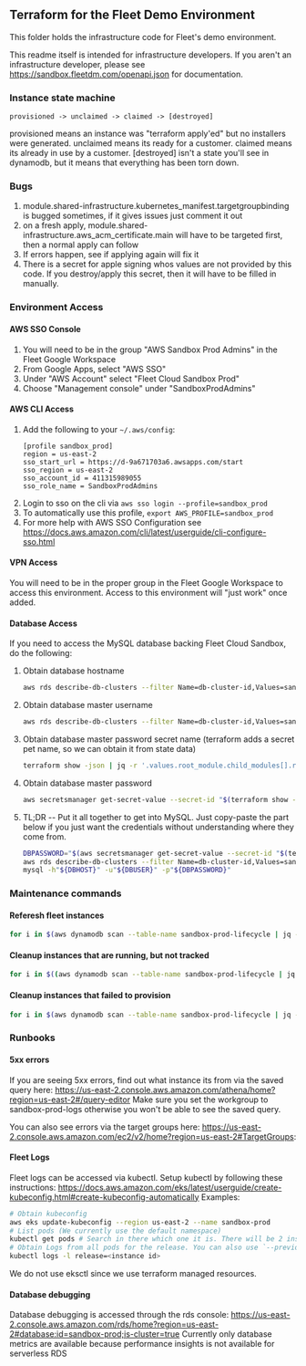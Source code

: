 ## Terraform for the Fleet Demo Environment
This folder holds the infrastructure code for Fleet's demo environment.

This readme itself is intended for infrastructure developers. If you aren't an infrastructure developer, please see https://sandbox.fleetdm.com/openapi.json for documentation.

### Instance state machine
```
provisioned -> unclaimed -> claimed -> [destroyed]
```
provisioned means an instance was "terraform apply'ed" but no installers were generated.
unclaimed means its ready for a customer. claimed means its already in use by a customer. [destroyed] isn't a state you'll see in dynamodb, but it means that everything has been torn down.

### Bugs
1. module.shared-infrastructure.kubernetes_manifest.targetgroupbinding is bugged sometimes, if it gives issues just comment it out
1. on a fresh apply, module.shared-infrastructure.aws_acm_certificate.main will have to be targeted first, then a normal apply can follow
1. If errors happen, see if applying again will fix it
1. There is a secret for apple signing whos values are not provided by this code. If you destroy/apply this secret, then it will have to be filled in manually.

### Environment Access
#### AWS SSO Console
1. You will need to be in the group "AWS Sandbox Prod Admins" in the Fleet Google Workspace
1. From Google Apps, select "AWS SSO"
1. Under "AWS Account" select "Fleet Cloud Sandbox Prod"
1. Choose "Management console" under "SandboxProdAdmins"

#### AWS CLI Access
1. Add the following to your `~/.aws/config`:
    ```
    [profile sandbox_prod]
    region = us-east-2
    sso_start_url = https://d-9a671703a6.awsapps.com/start
    sso_region = us-east-2
    sso_account_id = 411315989055
    sso_role_name = SandboxProdAdmins
    ```
1. Login to sso on the cli via `aws sso login --profile=sandbox_prod`
1. To automatically use this profile, `export AWS_PROFILE=sandbox_prod`
1. For more help with AWS SSO Configuration see https://docs.aws.amazon.com/cli/latest/userguide/cli-configure-sso.html 

#### VPN Access
You will need to be in the proper group in the Fleet Google Workspace to access this environment.  Access to this environment will "just work" once added.

#### Database Access
If you need to access the MySQL database backing Fleet Cloud Sandbox, do the following:

1. Obtain database hostname
    ```bash
    aws rds describe-db-clusters --filter Name=db-cluster-id,Values=sandbox-prod --query "DBClusters[0].Endpoint" --output=text
    ```
1. Obtain database master username
    ```bash
    aws rds describe-db-clusters --filter Name=db-cluster-id,Values=sandbox-prod --query "DBClusters[0].MasterUsername" --output=text
    ```
1. Obtain database master password secret name (terraform adds a secret pet name, so we can obtain it from state data)
    ```bash
    terraform show -json | jq -r '.values.root_module.child_modules[].resources | flatten | .[] | select(.address == "module.shared-infrastructure.aws_secretsmanager_secret.database_password_secret").values.name'
    ```
1. Obtain database master password
    ```bash
    aws secretsmanager get-secret-value --secret-id "$(terraform show -json | jq -r '.values.root_module.child_modules[].resources | flatten | .[] | select(.address == "module.shared-infrastructure.aws_secretsmanager_secret.database_password_secret").values.name')" --query "SecretString" --output text
    ```
1. TL;DR -- Put it all together to get into MySQL.  Just copy-paste the part below if you just want the credentials without understanding where they come from.
    ```bash
    DBPASSWORD="$(aws secretsmanager get-secret-value --secret-id "$(terraform show -json | jq -r '.values.root_module.child_modules[].resources | flatten | .[] | select(.address == "module.shared-infrastructure.aws_secretsmanager_secret.database_password_secret").values.name')" --query "SecretString" --output text)"
    aws rds describe-db-clusters --filter Name=db-cluster-id,Values=sandbox-prod --query "DBClusters[0].[Endpoint,MasterUsername]" --output=text | read DBHOST DBUSER
    mysql -h"${DBHOST}" -u"${DBUSER}" -p"${DBPASSWORD}"
    ```

### Maintenance commands
#### Referesh fleet instances
```bash
for i in $(aws dynamodb scan --table-name sandbox-prod-lifecycle | jq -r '.Items[] | select(.State.S == "unclaimed") | .ID.S'); do helm uninstall $i; aws dynamodb delete-item --table-name sandbox-prod-lifecycle --key "{\"ID\": {\"S\": \"${i}\"}}"; done
```

#### Cleanup instances that are running, but not tracked
```bash
for i in $((aws dynamodb scan --table-name sandbox-prod-lifecycle | jq -r '.Items[] | .ID.S'; aws dynamodb scan --table-name sandbox-prod-lifecycle | jq -r '.Items[] | .ID.S'; helm list | tail -n +2 | cut -f 1) | sort | uniq -u); do helm uninstall $i; done
```

#### Cleanup instances that failed to provision
```bash
for i in $(aws dynamodb scan --table-name sandbox-prod-lifecycle | jq -r '.Items[] | select(.State.S == "provisioned") | .ID.S'); do helm uninstall $i; aws dynamodb delete-item --table-name sandbox-prod-lifecycle --key "{\"ID\": {\"S\": \"${i}\"}}"; done
```

### Runbooks
#### 5xx errors
If you are seeing 5xx errors, find out what instance its from via the saved query here: https://us-east-2.console.aws.amazon.com/athena/home?region=us-east-2#/query-editor
Make sure you set the workgroup to sandbox-prod-logs otherwise you won't be able to see the saved query.

You can also see errors via the target groups here: https://us-east-2.console.aws.amazon.com/ec2/v2/home?region=us-east-2#TargetGroups:

#### Fleet Logs
Fleet logs can be accessed via kubectl. Setup kubectl by following these instructions: https://docs.aws.amazon.com/eks/latest/userguide/create-kubeconfig.html#create-kubeconfig-automatically
Examples:
```bash
# Obtain kubeconfig
aws eks update-kubeconfig --region us-east-2 --name sandbox-prod
# List pods (We currently use the default namespace)
kubectl get pods # Search in there which one it is. There will be 2 instances + a migrations one
# Obtain Logs from all pods for the release. You can also use `--previous` to obtain logs from a previous pod crash if desired.
kubectl logs -l release=<instance id>
```
We do not use eksctl since we use terraform managed resources.

#### Database debugging
Database debugging is accessed through the rds console: https://us-east-2.console.aws.amazon.com/rds/home?region=us-east-2#database:id=sandbox-prod;is-cluster=true
Currently only database metrics are available because performance insights is not available for serverless RDS
